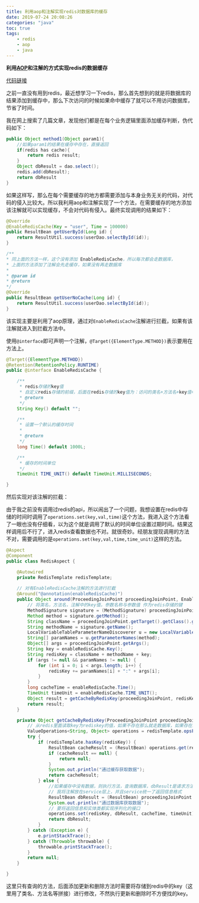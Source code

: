 ```yaml
---
title: 利用aop和注解实现redis对数据库的缓存
date: 2019-07-24 20:08:26
categories: "java"
toc: true
tags: 
	- redis
	- aop
	- java
---
```


**利用[AOP](https://www.liunaijie.top/2019/09/04/spring/Spring笔记/#AOP)和注解的方式实现redis的数据缓存**

[代码链接](https://github.com/liunaijie/learn-demo/tree/master/learn-spring-boot-demo/learn-springboot-redis-demo)

之前一直没有用到redis，最近想学习一下redis，那么首先想到的就是将数据库的结果添加到缓存中，那么下次访问的时候如果命中缓存了就可以不用访问数据库，节省了时间。  

我在网上搜索了几篇文章，发现他们都是在每个业务逻辑里面添加缓存判断，伪代码如下：

```java
public Object method1(Object param1){
	//如果param1的结果在缓存中存在，直接返回
	if(redis has cache){
		return redis result;
	}
	Object dbResult = dao.select();
	redis.add(dbResult);
	return dbResult
}
```

如果这样写，那么在每个需要缓存的地方都需要添加与本身业务无关的代码，对代码的侵入比较大。所以我利用aop和注解实现了一个方法，在需要缓存的地方添加该注解就可以实现缓存，不会对代码有侵入。最终实现调用的结果如下：

```java
@Override
@EnableRedisCache(Key = "user", Time = 100000)
public ResultBean getUserById(Long id) {
	return ResultUtil.success(userDao.selectById(id));
}

/**
* 同上面的方法一样，这个没有添加 EnableRedisCache，所以每次都会走数据库，
* 上面的方法添加了注解会先走缓存，如果没有再走数据库
*
* @param id
* @return
*/
@Override
public ResultBean getUserNoCache(Long id) {
	return ResultUtil.success(userDao.selectById(id));
}
```

<!-- more -->

该实现主要是利用了aop原理，通过对`EnableRedisCache`注解进行拦截，如果有该注解就进入到拦截方法中。

使用`@interface`即可声明一个注解，`@Target({ElementType.METHOD})`表示要用在方法上。

```java
@Target({ElementType.METHOD})
@Retention(RetentionPolicy.RUNTIME)
public @interface EnableRedisCache {

	/**
	 * redis存储的key值
	 * 自定义redis存储的前缀，后面在redis存储的key值为：访问的类名+方法名+key值+参数名称+参数值
	 * @return
	 */
	String Key() default "";

	/**
	 * 设置一个默认的缓存时间
	 *
	 * @return
	 */
	long Time() default 1000L;

	/**
	 * 缓存的时间单位
	 */
	TimeUnit TIME_UNIT() default TimeUnit.MILLISECONDS;

}
```

然后实现对该注解的拦截：  

由于我之前没有调用过redis的api，所以闹出了一个问题，我想设置在redis中存储的时间时调用了`operations.set(key,val,time)`这个方法，我进入这个方法看了一眼也没有仔细看，以为这个就是调用了默认的时间单位设置过期时间。结果这样调用后不行了，进入redis查看数据也不对。就很奇妙。经朋友提现调用的方法不对，需要调用的是`operations.set(key,val,time,time_unit)`这样的方法。

```java
@Aspect
@Component
public class RedisAspect {

	@Autowired
	private RedisTemplate redisTemplate;
	
    // 对有EnableRedisCache注解的方法进行拦截
	@Around("@annotation(enableRedisCache)")
	public Object around(ProceedingJoinPoint proceedingJoinPoint, EnableRedisCache enableRedisCache) {
		// 将类名，方法名，注解中的key值，参数名称与参数值 作为redis存储的键
		MethodSignature signature = (MethodSignature) proceedingJoinPoint.getSignature();
		Method method = signature.getMethod();
		String className = proceedingJoinPoint.getTarget().getClass().getName();
		String methodName = signature.getName();
		LocalVariableTableParameterNameDiscoverer u = new LocalVariableTableParameterNameDiscoverer();
		String[] paramNames = u.getParameterNames(method);
		Object[] args = proceedingJoinPoint.getArgs();
		String key = enableRedisCache.Key();
		String redisKey = className + methodName + key;
		if (args != null && paramNames != null) {
			for (int i = 0; i < args.length; i++) {
				redisKey += paramNames[i] + ":" + args[i];
			}
		}
		long cacheTime = enableRedisCache.Time();
		TimeUnit timeUnit = enableRedisCache.TIME_UNIT();
		Object result = getCacheByRedisKey(proceedingJoinPoint, redisKey, cacheTime, timeUnit);
		return result;
	}

	private Object getCacheByRedisKey(ProceedingJoinPoint proceedingJoinPoint, String redisKey, long cacheTime, TimeUnit timeUnit) {
        // 从redis里面读取key为rediskey的值，如果不存在那么就走数据库，如果存在就将缓存中内容返回
		ValueOperations<String, Object> operations = redisTemplate.opsForValue();
		try {
			if (redisTemplate.hasKey(redisKey)) {
				ResultBean cacheResult = (ResultBean) operations.get(redisKey);
				if (cacheResult == null) {
					return null;
				}
				System.out.println("通过缓存获取数据");
				return cacheResult;
			} else {
				//如果缓存中没有数据，则执行方法，查询数据库，dbResult是请求方法返回的信息
				// 我将注解放在service层上，并且service统一了返回信息格式
				ResultBean dbResult = (ResultBean) proceedingJoinPoint.proceed();
				System.out.println("通过数据库获取数据");
				// 要将返回信息和实体类都实现序列化的接口
				operations.set(redisKey, dbResult, cacheTime, timeUnit);
				return dbResult;
			}
		} catch (Exception e) {
			e.printStackTrace();
		} catch (Throwable throwable) {
			throwable.printStackTrace();
		}
		return null;
	}

}

```

这里只有查询的方法，后面添加更新和删除方法时需要将存储到redis中的key（这里用了类名、方法名等拼接）进行修改，不然执行更新和删除时不方便找的key。